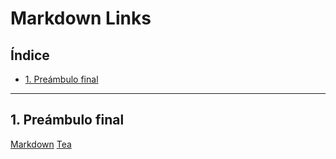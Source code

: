# Markdown Links

## Índice

* [1. Preámbulo final](#1-preámbulo-final)

***
## 1. Preámbulo final
[Markdown](https://es.wikipedia.org/wiki/Markdown) 
[Tea](https://www.google.com/teapot)
